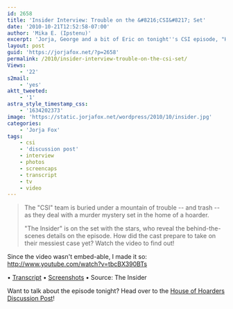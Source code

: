 ```yaml
---
id: 2658
title: 'Insider Interview: Trouble on the &#8216;CSI&#8217; Set'
date: '2010-10-21T12:52:58-07:00'
author: 'Mika E. (Ipstenu)'
excerpt: 'Jorja, George and a bit of Eric on tonight''s CSI episode, "House of Hoarders".'
layout: post
guid: 'https://jorjafox.net/?p=2658'
permalink: /2010/insider-interview-trouble-on-the-csi-set/
Views:
    - '22'
s2mail:
    - 'yes'
aktt_tweeted:
    - '1'
astra_style_timestamp_css:
    - '1634202373'
image: 'https://static.jorjafox.net/wordpress/2010/10/insider.jpg'
categories:
    - 'Jorja Fox'
tags:
    - csi
    - 'discussion post'
    - interview
    - photos
    - screencaps
    - transcript
    - tv
    - video
---
```


<blockquote>The "CSI" team is buried under a mountain of trouble -- and trash -- as they deal with a murder mystery set in the home of a hoarder.

"The Insider" is on the set with the stars, who reveal the behind-the-scenes details on the episode.
How did the cast prepare to take on their messiest case yet? Watch the video to find out!</blockquote>

Since the video wasn't embed-able, I made it so:
http://www.youtube.com/watch?v=tbcBX390BTs

&bull; <a href="https://jorjafox.net/wiki/The_Insider_(21_October_2010)">Transcript</a>
&bull; <a href="https://jorjafox.net/gallery/tv/talkshow/20101021-insider/">Screenshots</a>
&bull; Source: The Insider

Want to talk about the episode tonight? Head over to the <a href="https://jorjafox.net/blog/csi-11x05-house-of-hoarders-discussion-post/">House of Hoarders Discussion Post</a>!